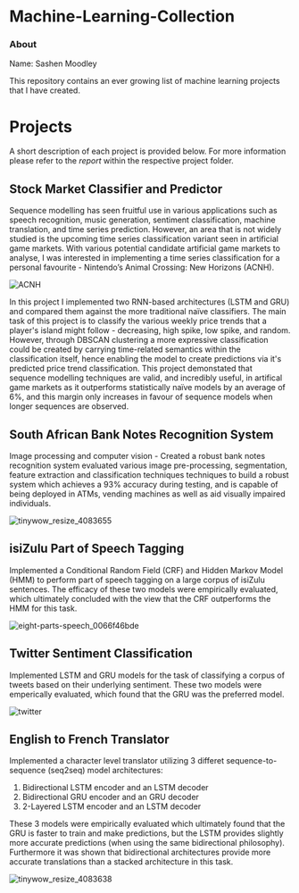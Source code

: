 # Machine-Learning-Collection
### About
Name: Sashen Moodley

This repository contains an ever growing list of machine learning projects that I have created.

# Projects
A short description of each project is provided below. For more information please refer to the _report_ within the respective project folder.

## Stock Market Classifier and Predictor
Sequence modelling has seen fruitful use in various applications such as speech recognition, music generation, sentiment classification, machine translation, and time series prediction. However, an area that is not widely studied is the upcoming time series classification variant seen in artificial game markets. With various potential candidate artificial game markets to analyse, I was interested in implementing a time series classification for a personal favourite - Nintendo’s Animal Crossing: New Horizons (ACNH).

![ACNH](https://user-images.githubusercontent.com/71750671/182713835-4de2805c-906b-4e0f-8102-54f146857693.jpg)

In this project I implemented two RNN-based architectures (LSTM and GRU) and compared them against the more traditional naïve classifiers. The main task of this project is to classify the various weekly price trends that a player's island might follow - decreasing, high spike, low spike, and random. However, through DBSCAN clustering a more expressive classification could be created by carrying time-related semantics within the classification itself, hence enabling the model to create predictions via it's predicted price trend classification.
This project demonstated that sequence modelling techniques are valid, and incredibly useful, in artifical game markets as it outperforms statistically naïve models by an average of 6%, and this margin only increases in favour of sequence models when longer sequences are observed.

## South African Bank Notes Recognition System
Image processing and computer vision - Created a robust bank notes recognition system evaluated various image pre-processing, segmentation, feature extraction and classification techniques techniques to build a robust system which achieves a 93% accuracy during testing, and is capable of being deployed in ATMs, vending machines as well as aid visually impaired  individuals.

![tinywow_resize_4083655](https://user-images.githubusercontent.com/71750671/182954544-e8169382-0bbd-4139-baad-c7bb8057f4be.jpg)

## isiZulu Part of Speech Tagging
Implemented a Conditional Random Field (CRF) and Hidden Markov Model (HMM) to perform part of speech tagging on a large corpus of isiZulu sentences. The efficacy of these two models were empirically evaluated, which ultimately concluded with the view that the CRF outperforms the HMM for this task.

![eight-parts-speech_0066f46bde](https://user-images.githubusercontent.com/71750671/182952180-456a6df4-8389-4e94-862f-7822bc83d738.jpg)

## Twitter Sentiment Classification
Implemented LSTM and GRU models for the task of classifying a corpus of tweets based on their underlying sentiment. These two models were emperically evaluated, which found that the GRU was the preferred model.

![twitter](https://user-images.githubusercontent.com/71750671/182952749-b303fda5-6e2a-46da-b49d-5c798a46eacb.jpg)

## English to French Translator
Implemented a character level translator utilizing 3 differet sequence-to-sequence (seq2seq) model architectures:

1. Bidirectional LSTM encoder and an LSTM decoder
2. Bidirectional GRU encoder and an GRU decoder
3. 2-Layered LSTM encoder and an LSTM decoder

These 3 models were empirically evaluated which ultimately found that the GRU is faster to train and make predictions, but the LSTM provides slightly more accurate predictions (when using the same bidirectional philosophy). Furthermore it was shown that bidirectional architectures provide more accurate translations than
a stacked architecture in this task.

![tinywow_resize_4083638](https://user-images.githubusercontent.com/71750671/182954575-06ee441b-ced2-4c71-99b1-af581dce53b0.jpg)
